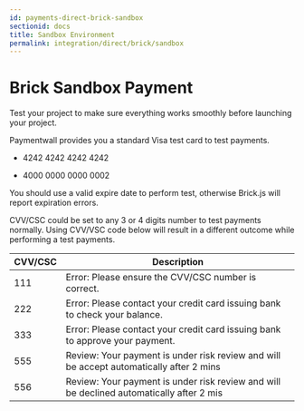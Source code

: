 ```yaml
---
id: payments-direct-brick-sandbox
sectionid: docs
title: Sandbox Environment
permalink: integration/direct/brick/sandbox
---
```


# Brick Sandbox Payment

Test your project to make sure everything works smoothly before launching your project. 

Paymentwall provides you a standard Visa test card to test payments.

* 4242 4242 4242 4242

* 4000 0000 0000 0002

You should use a valid expire date to perform test, otherwise Brick.js will report expiration errors.

CVV/CSC could be set to any 3 or 4 digits number to test payments normally. Using CVV/VSC code below will result in a different outcome while performing a test payments.

| CVV/CSC| Description|
|----|----|
| 111| Error: Please ensure the CVV/CSC number is correct.|
| 222| Error: Please contact your credit card issuing bank to check your balance.|
| 333| Error: Please contact your credit card issuing bank to approve your payment.|
| 555| Review: Your payment is under risk review and will be accept automatically after 2 mins|
| 556| Review: Your payment is under risk review and will be declined automatically after 2 mis|